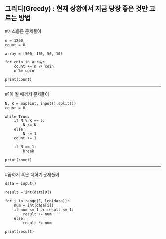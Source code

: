 그리디(Greedy) : 현재 상황에서 지금 당장 좋은 것만 고르는 방법 
--------

#거스름돈 문제풀이

    n = 1260
    count = 0

    array = [500, 100, 50, 10]

    for coin in array:
        count += n // coin
        n %= coin

    print(count)
    
***

#1이 될 때까지 문제풀이

    N, K = map(int, input().split())
    count = 0

    while True:
        if N % K == 0:
            N /= K
        else:
            N -= 1
        count += 1

        if N == 1:
            break

    print(count)
    
***

#곱하기 혹은 더하기 문제풀이

    data = input()

    result = int(data[0])

    for i in range(1, len(data)):
        num = int(data[i])
        if num <= 1 or result <= 1:
            result += num
        else:
            result *= num

    print(result)
